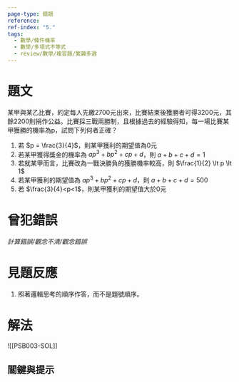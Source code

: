 ```yaml
---
page-type: 錯題
reference: 
ref-index: "5."
tags:
  - 數學/條件機率
  - 數學/多項式不等式
  - review/數學/複習題/繁雜多選
---
```

# 題文
某甲與某乙比賽，約定每人先繳2700元出來，比賽結束後獲勝者可得3200元，其餘2200則捐作公益。比賽採三戰兩勝制，且根據過去的經驗得知，每一場比賽某甲獲勝的機率為p，試問下列何者正確？
1. 若 $p = \frac{3}{4}$，則某甲獲利的期望值為0元
2. 若某甲獲得獎金的機率為 $ap^{3} + bp^{2} + cp +d$，則 $a+b+c+d = 1$
3. 若就某甲而言，比賽改為一戰決勝負的獲勝機率較高，則 $\frac{1}{2} \lt p \lt 1$
4. 若某甲獲利的期望值為 $ap^{3}+bp^{2}+cp+d$，則 $a+b+c+d = 500$
5. 若 $\frac{3}{4}<p<1$，則某甲獲利的期望值大於0元

# 曾犯錯誤
*計算錯誤/觀念不清/觀念錯誤*

# 見題反應
1. 照著邏輯思考的順序作答，而不是題號順序。

# 解法
![[PSB003-SOL]]

## 關鍵與提示